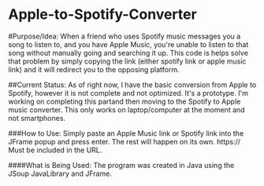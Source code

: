 # Apple-to-Spotify-Converter

#Purpose/Idea:
When a friend who uses Spotify music messages you a song to listen to, and you have Apple Music, you're unable to listen to 
that song without manually going and searching it up. This code is helps solve that problem by simply copying the link 
(either spotify link or apple music link) and it will redirect you to the opposing platform. 

##Current Status:
As of right now, I have the basic conversion from Apple to Spotify, however it is not complete and not optimized. It's 
a prototype. I'm working on completing this partand then moving to the Spotify to Apple music converter. This only works
on laptop/computer at the moment and not smartphones.


###How to Use:
Simply paste an Apple Music link or Spotify link into the JFrame popup and press enter. The rest will happen on its own. 
  https://     Must be included in the URL. 
  

####What is Being Used:
The program was created in Java using the JSoup JavaLibrary and JFrame. 


